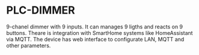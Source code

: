 # PLC-DIMMER
9-chanel dimmer with 9 inputs. It can manages 9 ligths and reacts on 9 buttons. Theare is integration with SmartHome systems like HomeAssistant via MQTT.
The device has web interface to configurate LAN, MQTT and other parameters.